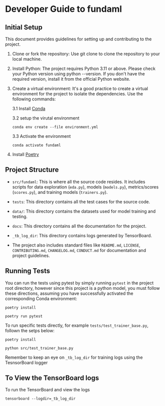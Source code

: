 # Developer Guide to fundaml

## Initial Setup

This document provides guidelines for setting up and contributing to the project.

1. Clone or fork the repository: Use git clone <repository-url> to clone the repository to your local machine.

2. Install Python: The project requires Python 3.11 or above. Please check your Python version using python --version. If you don't have the required version, install it from the official Python website.

3. Create a virtual environment: It's a good practice to create a virtual environment for the project to isolate the dependencies. Use the following commands:

    3.1 Install [Conda](https://docs.anaconda.com/free/anaconda/install/index.html) 

    3.2 setup the virutal environment 
    
    `conda env create --file environment.yml`

    3.3 Activate the environment

    `conda activate fundaml`

4. Install [Poetry](https://python-poetry.org/docs/)


## Project Structure

- `src/fundaml`: This is where all the source code resides. It includes scripts for data exploration (`eda.py`), models (`models.py`), metrics/scores (`scores.py`), and training models (`trainers.py`).

- `tests`: This directory contains all the test cases for the source code.

- `data/`: This directory contains the datasets used for model training and testing.

- `docs`: This directory contains all the documentation for the project.

- `_tb_log_dir`: This directory contains logs generated by TensorBoard.

- The project also includes standard files like `README.md`, `LICENSE`, `CONTRIBUTING.md`, `CHANGELOG.md`, `CONDUCT.md` for documentation and project guidelines.

## Running Tests

You can run the tests using pytest by simply running `pytest` in the project root directory, however since this project is a python model, you must follow these directions, assuming you have successfully activated the corresponding Conda environment:

`poetry install`

`poetry run pytest`

To run specific tests directly, for example `tests/test_trainer_base.py`, follown the setps below:

`poetry install`

`python src/test_trainer_base.py`

Remember to keep an eye on `_tb_log_dir` for training logs using the TesnsorBoard logger


## To View the TensorBoard logs

To run the TensorBoard and view the logs

`tensorboard --logdir=_tb_log_dir`